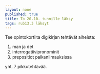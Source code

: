 ```yaml
---
layout: none
published: true
title: To 20.10. tunnille läksy
tags: rub13.3 läksyt
---
```

Tee opintokortilta digikirjan tehtävät aiheista: 

1. man ja det
2. interrogatiivipronominit
3. prepositiot paikanilmauksissa

yht. 7 pikkutehtävää.
